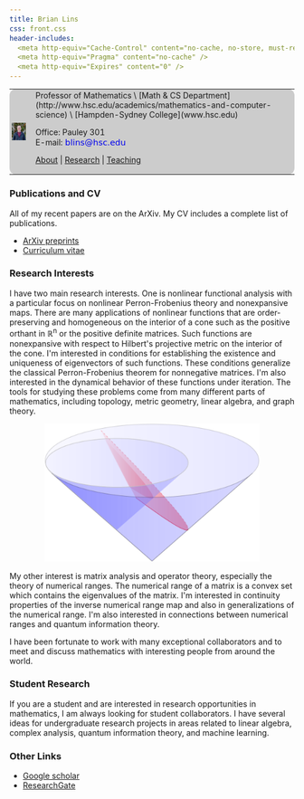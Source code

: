 ```yaml
---
title: Brian Lins
css: front.css
header-includes:
  <meta http-equiv="Cache-Control" content="no-cache, no-store, must-revalidate" />
  <meta http-equiv="Pragma" content="no-cache" />
  <meta http-equiv="Expires" content="0" />
---
```


<div style="background-color:#ccc; border: 0px solid black; border-radius: 12px">
<table>
<tr>
<td>
<img src="MeFeb2019_3.jpg" width=150 style="display:block; margin:-3px; border: 0px solid black;"></img>
</td>
<td>
Professor of Mathematics \
[Math & CS Department](http://www.hsc.edu/academics/mathematics-and-computer-science) \
[Hampden-Sydney College](www.hsc.edu)

Office: Pauley 301 \
E-mail: <a href='mailto:'><img src="address.png"  style="vertical-align:bottom"/></a>

[About](about.html) | [Research](research.html) | [Teaching](index.html) 

</td>
</tr>
</table>
</div>

### Publications and CV

All of my recent papers are on the ArXiv. My CV includes a complete list of publications. 

* [ArXiv preprints](https://arxiv.org/search/math?searchtype=author&query=Lins%2C+Brian)
* [Curriculum vitae](LinsCV_Fall24.pdf)

### Research Interests

I have two main research interests. One is nonlinear functional analysis with a particular focus on nonlinear Perron-Frobenius theory and nonexpansive maps. There are many applications of nonlinear functions that are order-preserving and homogeneous on the interior of a cone such as the positive orthant in ℝ<sup>n</sup> or the positive definite matrices. Such functions are nonexpansive with respect to Hilbert's projective metric on the interior of the cone. I'm interested in conditions for establishing the existence and uniqueness of eigenvectors of such functions. These conditions generalize the classical Perron-Frobenius theorem for nonnegative matrices. I'm also interested in the dynamical behavior of these functions under iteration. The tools for studying these problems come from many different parts of mathematics, including topology, metric geometry, linear algebra, and graph theory.   

<center>
<img src="LorentzConePic.png" title="Funk and reverse-Funk horospheres for the Lorentz cone" width=380/> 
</center>

My other interest is matrix analysis and operator theory, especially the theory of numerical ranges. The numerical range of a matrix is a convex set which contains the eigenvalues of the matrix.  I'm interested in continuity properties of the inverse numerical range map and also in generalizations of the numerical range. I'm also interested in connections between numerical ranges and quantum information theory.  

I have been fortunate to work with many exceptional collaborators and to meet and discuss mathematics with interesting people from around the world.


### Student Research

If you are a student and are interested in research opportunities in mathematics, I am always looking for student collaborators. I have several ideas for undergraduate research projects in areas related to linear algebra, complex analysis, quantum information theory, and machine learning.

### Other Links

* [Google scholar](https://scholar.google.com/citations?user=Hg5BZBoAAAAJ)
* [ResearchGate](https://www.researchgate.net/profile/Brian-Lins)

<br>
<br>
<br>
<br>
<br>
<br>
<br>
<br>
<br>
<br>
